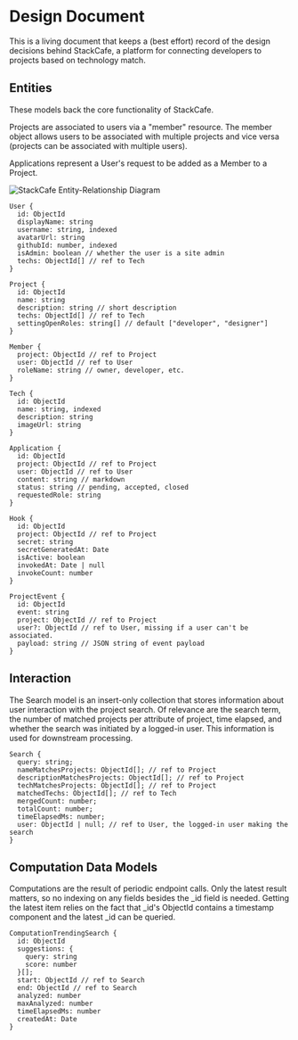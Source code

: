 # Design Document

This is a living document that keeps a (best effort) record of the design decisions behind StackCafe, a platform for connecting developers to projects based on technology match.

## Entities

These models back the core functionality of StackCafe.

Projects are associated to users via a "member" resource.
The member object allows users to be associated with multiple projects and
vice versa (projects can be associated with multiple users).

Applications represent a User's request to be added as a Member to a Project.

![StackCafe Entity-Relationship Diagram](https://docs.google.com/drawings/d/e/2PACX-1vQrB5q6_zCuiX18aeSpizXlnK2iJTA1lREljC-PM9lpi9kU2adnYOV7Rxt310HQlMii_kGuEXJZpzgb/pub?w=960&h=720)

```
User {
  id: ObjectId
  displayName: string
  username: string, indexed
  avatarUrl: string
  githubId: number, indexed
  isAdmin: boolean // whether the user is a site admin
  techs: ObjectId[] // ref to Tech
}

Project {
  id: ObjectId
  name: string
  description: string // short description
  techs: ObjectId[] // ref to Tech
  settingOpenRoles: string[] // default ["developer", "designer"]
}

Member {
  project: ObjectId // ref to Project
  user: ObjectId // ref to User
  roleName: string // owner, developer, etc.
}

Tech {
  id: ObjectId
  name: string, indexed
  description: string
  imageUrl: string
}

Application {
  id: ObjectId
  project: ObjectId // ref to Project
  user: ObjectId // ref to User
  content: string // markdown
  status: string // pending, accepted, closed
  requestedRole: string
}

Hook {
  id: ObjectId
  project: ObjectId // ref to Project
  secret: string
  secretGeneratedAt: Date
  isActive: boolean
  invokedAt: Date | null
  invokeCount: number
}

ProjectEvent {
  id: ObjectId
  event: string
  project: ObjectId // ref to Project
  user?: ObjectId // ref to User, missing if a user can't be associated.
  payload: string // JSON string of event payload
}
```

## Interaction

The Search model is an insert-only collection that stores information about
user interaction with the project search. Of relevance are the search term,
the number of matched projects per attribute of project, time elapsed,
and whether the search was initiated by a logged-in user. This information
is used for downstream processing.

```
Search {
  query: string;
  nameMatchesProjects: ObjectId[]; // ref to Project
  descriptionMatchesProjects: ObjectId[]; // ref to Project
  techMatchesProjects: ObjectId[]; // ref to Project
  matchedTechs: ObjectId[]; // ref to Tech
  mergedCount: number;
  totalCount: number;
  timeElapsedMs: number;
  user: ObjectId | null; // ref to User, the logged-in user making the search
}
```

## Computation Data Models

Computations are the result of periodic endpoint calls.
Only the latest result matters, so no indexing on any fields
besides the _id field is needed. Getting the latest item
relies on the fact that _id's ObjectId contains a timestamp component
and the latest _id can be queried.

```
ComputationTrendingSearch {
  id: ObjectId
  suggestions: {
    query: string
    score: number
  }[];
  start: ObjectId // ref to Search
  end: ObjectId // ref to Search
  analyzed: number
  maxAnalyzed: number
  timeElapsedMs: number
  createdAt: Date
}
```
